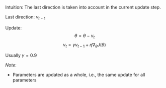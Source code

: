 
Intuition: The last direction is taken into account in the current update step.

Last direction: $v_{t-1}$

Update:
$$\theta = \theta - v_{t}$$
$$v_t = \gamma v_{t-1} + \eta \nabla_{\theta} J(\theta)$$

Usually $\gamma = 0.9$

*Note*:
- Parameters are updated as a whole, i.e., the same update for all parameters